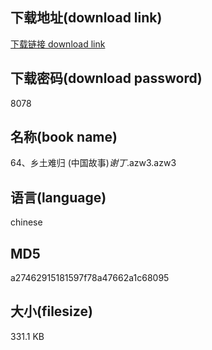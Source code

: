 ## 下载地址(download link)
[下载链接 download link](https://voluble-croquembouche-d321dc.netlify.app/?s=64%E3%80%81%E4%B9%A1%E5%9C%9F%E9%9A%BE%E5%BD%92+%28%E4%B8%AD%E5%9B%BD%E6%95%85%E4%BA%8B%29_%E8%B0%A2%E4%B8%81_.azw3)

## 下载密码(download password)
8078

## 名称(book name)
64、乡土难归 (中国故事)_谢丁_.azw3.azw3

## 语言(language)
chinese

## MD5
a27462915181597f78a47662a1c68095

## 大小(filesize)
331.1 KB
